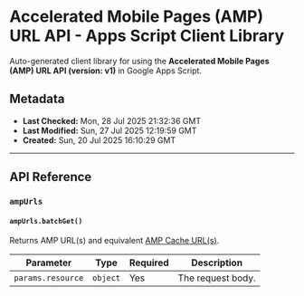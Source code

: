 # Accelerated Mobile Pages (AMP) URL API - Apps Script Client Library

Auto-generated client library for using the **Accelerated Mobile Pages (AMP) URL API (version: v1)** in Google Apps Script.

## Metadata

- **Last Checked:** Mon, 28 Jul 2025 21:32:36 GMT
- **Last Modified:** Sun, 27 Jul 2025 12:19:59 GMT
- **Created:** Sun, 20 Jul 2025 16:10:29 GMT



---

## API Reference

### `ampUrls`

#### `ampUrls.batchGet()`

Returns AMP URL(s) and equivalent [AMP Cache URL(s)](/amp/cache/overview#amp-cache-url-format).

| Parameter | Type | Required | Description |
|---|---|---|---|
| `params.resource` | `object` | Yes | The request body. |